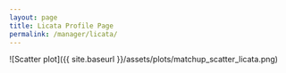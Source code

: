 ```yaml
---
layout: page
title: Licata Profile Page
permalink: /manager/licata/
---
```


![Scatter plot]({{ site.baseurl }}/assets/plots/matchup_scatter_licata.png)
